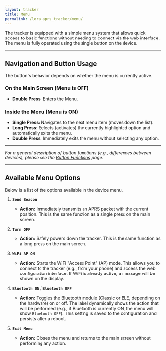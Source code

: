 ```yaml
---
layout: tracker
title: Menu
permalink: /lora_aprs_tracker/menu/
---
```


The tracker is equipped with a simple menu system that allows quick access to basic functions without needing to connect via the web interface. The menu is fully operated using the single button on the device.

---

## Navigation and Button Usage

The button's behavior depends on whether the menu is currently active.

### On the Main Screen (Menu is OFF)

-   **Double Press:** Enters the Menu.

### Inside the Menu (Menu is ON)

-   **Single Press:** Navigates to the next menu item (moves down the list).
-   **Long Press:** Selects (activates) the currently highlighted option and automatically exits the menu.
-   **Double Press:** Immediately exits the menu without selecting any option.

---

_For a general description of button functions (e.g., differences between devices), please see the [Button Functions](https://wiki.lora-aprs.pl/lora_aprs_tracker/button-functions/) page._

---

## Available Menu Options

Below is a list of the options available in the device menu.

1.  **`Send Beacon`**

    -   **Action:** Immediately transmits an APRS packet with the current position. This is the same function as a single press on the main screen.

2.  **`Turn OFF`**

    -   **Action:** Safely powers down the tracker. This is the same function as a long press on the main screen.

3.  **`WiFi AP ON`**

    -   **Action:** Starts the WiFi "Access Point" (AP) mode. This allows you to connect to the tracker (e.g., from your phone) and access the web configuration interface. If WiFi is already active, a message will be shown on the display.

4.  **`Bluetooth ON` / `Bluetooth OFF`**

    -   **Action:** Toggles the Bluetooth module (Classic or BLE, depending on the hardware) on or off. The label dynamically shows the action that will be performed (e.g., if Bluetooth is currently ON, the menu will show `Bluetooth OFF`). This setting is saved to the configuration and persists after a reboot.

5.  **`Exit Menu`**
    -   **Action:** Closes the menu and returns to the main screen without performing any action.
